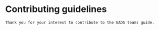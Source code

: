 # Contributing guidelines

```text
Thank you for your interest to contribute to the GADS teams guide.
```



